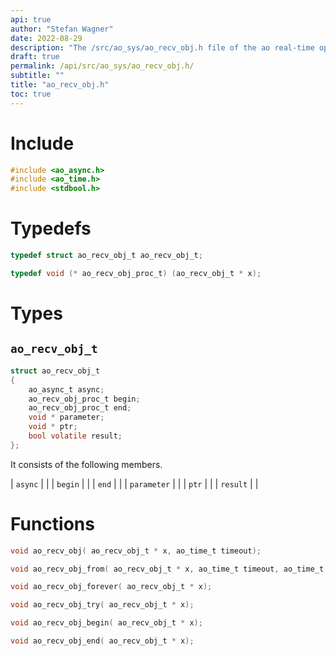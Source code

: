 ```yaml
---
api: true
author: "Stefan Wagner"
date: 2022-08-29
description: "The /src/ao_sys/ao_recv_obj.h file of the ao real-time operating system."
draft: true
permalink: /api/src/ao_sys/ao_recv_obj.h/
subtitle: ""
title: "ao_recv_obj.h"
toc: true
---
```


# Include

```c
#include <ao_async.h>
#include <ao_time.h>
#include <stdbool.h>
```

# Typedefs

```c
typedef struct ao_recv_obj_t ao_recv_obj_t;
```

```c
typedef void (* ao_recv_obj_proc_t) (ao_recv_obj_t * x);
```

# Types

## `ao_recv_obj_t`

```c
struct ao_recv_obj_t
{
    ao_async_t async;
    ao_recv_obj_proc_t begin;
    ao_recv_obj_proc_t end;
    void * parameter;
    void * ptr;
    bool volatile result;
};
```

It consists of the following members.

| `async` | |
| `begin` | |
| `end` | |
| `parameter` | |
| `ptr` | |
| `result` | |

# Functions

```c
void ao_recv_obj( ao_recv_obj_t * x, ao_time_t timeout);
```

```c
void ao_recv_obj_from( ao_recv_obj_t * x, ao_time_t timeout, ao_time_t beginning);
```

```c
void ao_recv_obj_forever( ao_recv_obj_t * x);
```

```c
void ao_recv_obj_try( ao_recv_obj_t * x);
```

```c
void ao_recv_obj_begin( ao_recv_obj_t * x);
```

```c
void ao_recv_obj_end( ao_recv_obj_t * x);
```

